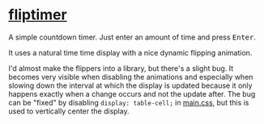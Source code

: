 # [fliptimer](https://1j01.github.io/fliptimer/)
A simple countdown timer.
Just enter an amount of time and press <kbd>Enter</kbd>.

It uses a natural time time display with a nice dynamic flipping animation.

I'd almost make the flippers into a library, but there's a slight bug.
It becomes very visible when disabling the animations
and especially when slowing down the interval at which the display is updated
because it only happens exactly when a change occurs and not the update after.
The bug can be "fixed" by disabling `display: table-cell;` in [main.css](main.css),
but this is used to vertically center the display.
